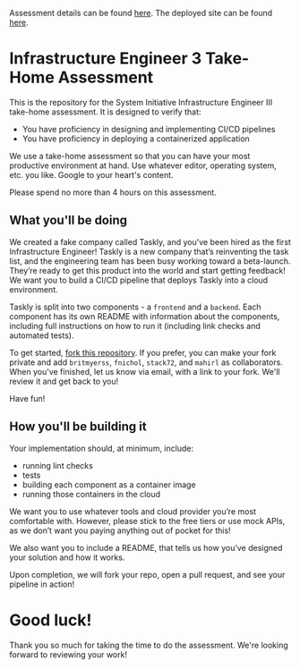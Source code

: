 Assessment details can be found [here](./ASSESSMENT.md).
The deployed site can be found [here](http://taskly.scottprutton.com/).

# Infrastructure Engineer 3 Take-Home Assessment

This is the repository for the System Initiative Infrastructure Engineer III take-home assessment. It is designed to verify that:

* You have proficiency in designing and implementing CI/CD pipelines
* You have proficiency in deploying a containerized application

We use a take-home assessment so that you can have your most productive environment at hand. Use whatever editor, operating system, etc. you like. Google to your heart's content. 

Please spend no more than 4 hours on this assessment. 

## What you'll be doing

We created a fake company called Taskly, and you’ve been hired as the first Infrastructure Engineer! Taskly is a new company that’s reinventing the task list, and the engineering team has been busy working toward a beta-launch. They’re ready to get this product into the world and start getting feedback! We want you to build a CI/CD pipeline that deploys Taskly into a cloud environment.  

Taskly is split into two components - a `frontend` and a `backend`. Each component has its own README with information about the components, including full instructions on how to run it (including link checks and automated tests).

To get started, [fork this repository](https://docs.github.com/en/get-started/quickstart/fork-a-repo). If you prefer, you can make your fork private and add `britmyerss`,
`fnichol`, `stack72`, and `mahirl` as collaborators. When you've finished, let us know
via email, with a link to your fork. We'll review it and get back to you!

Have fun!


## How you'll be building it

Your implementation should, at minimum, include: 

* running lint checks
* tests
* building each component as a container image
* running those containers in the cloud

We want you to use whatever tools and cloud provider you’re most comfortable with. However, please stick to the free tiers or use mock APIs, as we don’t want you paying anything out of pocket for this! 

We also want you to include a README, that tells us how you’ve designed your solution and how it works. 

Upon completion, we will fork your repo, open a pull request, and see your pipeline in action! 


# Good luck!

Thank you so much for taking the time to do the assessment. We're looking forward
to reviewing your work!
